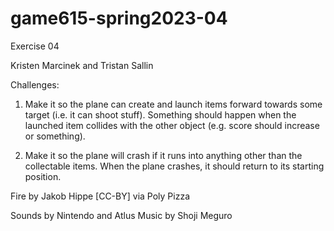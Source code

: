 # game615-spring2023-04
 Exercise 04

Kristen Marcinek and Tristan Sallin

Challenges:

1. Make it so the plane can create and launch items forward towards some target (i.e. it can shoot stuff). Something should happen when the launched item collides with the other object (e.g. score should increase or something).

2. Make it so the plane will crash if it runs into anything other than the collectable items. When the plane crashes, it should return to its starting position.


Fire by Jakob Hippe [CC-BY] via Poly Pizza

Sounds by Nintendo and Atlus
Music by Shoji Meguro